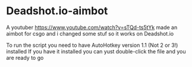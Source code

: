 # Deadshot.io-aimbot
A youtuber https://www.youtube.com/watch?v=sTQd-ts5tYk made an aimbot for csgo and i changed some stuf so it works on Deadshot.io

To run the script you need to have AutoHotkey version 1.1 (Not 2 or 3!) installed
If you have it installed you can yust double-click the file and you are ready to go
